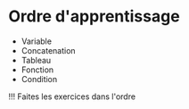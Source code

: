 # Ordre d'apprentissage

- Variable
- Concatenation
- Tableau
- Fonction
- Condition

!!! Faites les exercices dans l'ordre

